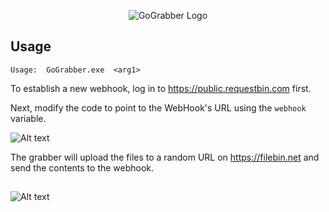 

<p align="center">
  <img src="https://i.ibb.co/bNz6sxf/template.png" alt="GoGrabber Logo""/>
</p>


##  Usage

`Usage:  GoGrabber.exe  <arg1>`


To establish a new webhook, log in to https://public.requestbin.com first.

Next, modify the code to point to the WebHook's URL using the `webhook` variable.

![Alt text](https://i.ibb.co/LhyGzZR/1.png)

The grabber will upload the files to a random URL on https://filebin.net and send the contents to the webhook.

##

![Alt text](https://i.ibb.co/cYKTqQs/2023-12-22-14-55-24.png)

